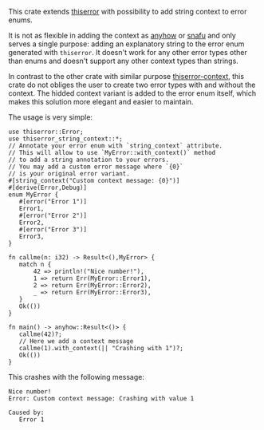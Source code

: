 This crate extends [thiserror](https://crates.io/crates/thiserror/) with possibility to add string context to error enums.

It is not as flexible in adding the context as [anyhow](https://crates.io/crates/anyhow) or [snafu](https://crates.io/crates/snafu) and only serves a single purpose: adding an explanatory string to the error enum generated with `thiserror`. It doesn't work for any other error types other than enums and doesn't support any other context types than strings.

In contrast to the other crate with similar purpose [thiserror-context](https://crates.io/crates/thiserror-context), this crate do not obliges the user to create two error types with and without the context. The hidded context variant is added to the error enum itself, which makes this solution more elegant and easier to maintain.

The usage is very simple:
 ```
use thiserror::Error;
use thiserror_string_context::*;
// Annotate your error enum with `string_context` attribute.
// This will allow to use `MyError::with_context()` method
// to add a string annotation to your errors.
// You may add a custom error message where `{0}` 
// is your original error variant.
#[string_context("Custom context message: {0}")]
#[derive(Error,Debug)]
enum MyError {
    #[error("Error 1")]
    Error1,
    #[error("Error 2")]
    Error2,
    #[error("Error 3")]
    Error3,
}
 
fn callme(n: i32) -> Result<(),MyError> {
    match n {
        42 => println!("Nice number!"),
        1 => return Err(MyError::Error1),
        2 => return Err(MyError::Error2),
        _ => return Err(MyError::Error3),
    }
    Ok(())
}

fn main() -> anyhow::Result<()> {
    callme(42)?;
    // Here we add a context message
    callme(1).with_context(|| "Crashing with 1")?;
    Ok(())
}
```
This crashes with the following message:
```text
Nice number!
Error: Custom context message: Crashing with value 1

Caused by:
   Error 1
```